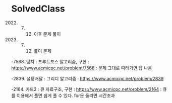 # SolvedClass

2022. 07. 12. 이후 문제 풀이


2022. 07. 12. 풀이 문제

-7568. 덩치 
  : 프루트포스 알고리즘, 구현 : https://www.acmicpc.net/problem/7568
  : 문제 그대로 따라가면 답 나옴

-2839. 설탕배달 
  : 그리디 알고리즘 : https://www.acmicpc.net/problem/2839

-2164. 카드2
  : 큐 자료구조, 구현 : https://www.acmicpc.net/problem/2164
  : 큐를 이용해서 풀면 쉽게 풀 수 있다. for문 돌리면 시간초과 
